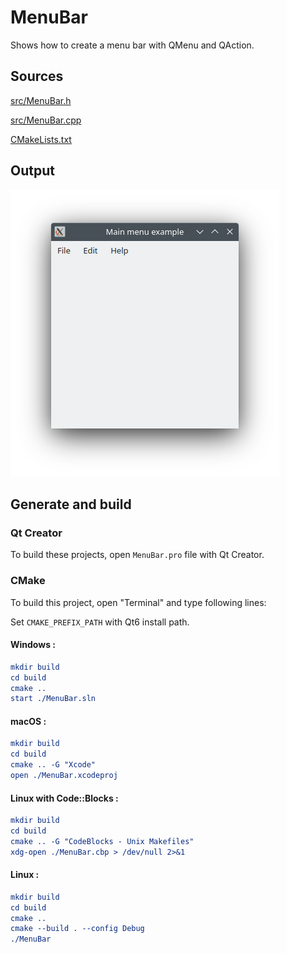 # MenuBar

Shows how to create a menu bar with QMenu and QAction.

## Sources

[src/MenuBar.h](src/MenuBar.h)

[src/MenuBar.cpp](src/MenuBar.cpp)

[CMakeLists.txt](CMakeLists.txt)

## Output

![Screenshot](../../../docs/Pictures/MenuBar.png)

## Generate and build

### Qt Creator

To build these projects, open `MenuBar.pro` file with Qt Creator.

### CMake

To build this project, open "Terminal" and type following lines:

Set `CMAKE_PREFIX_PATH` with Qt6 install path.

#### Windows :

``` cmake
mkdir build
cd build
cmake ..
start ./MenuBar.sln
```

#### macOS :

``` cmake
mkdir build
cd build
cmake .. -G "Xcode"
open ./MenuBar.xcodeproj
```

#### Linux with Code::Blocks :

``` cmake
mkdir build
cd build
cmake .. -G "CodeBlocks - Unix Makefiles"
xdg-open ./MenuBar.cbp > /dev/null 2>&1
```

#### Linux :

``` cmake
mkdir build
cd build
cmake .. 
cmake --build . --config Debug
./MenuBar
```
